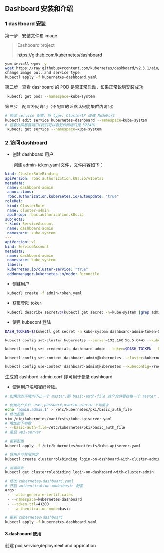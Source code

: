## **Dashboard 安装和介绍**

### **1 dashboard 安装** 

第一步：安装文件和 image

> Dashboard project
>
> https://github.com/kubernetes/dashboard

```sh
yum install wget -y
wget https://raw.githubusercontent.com/kubernetes/dashboard/v2.3.1/aio/deploy/recommended.yaml
change image pull and service type
kubectl apply -f kubernetes-dashboard.yaml
```

第二步：查看 dashboard 的 POD 是否正常启动，如果正常说明安装成功

```sh
 kubectl get pods --namespace=kube-system
```

第三步：配置外网访问（不配置的话默认只能集群内访问）

```sh
# 修改 service 配置，将 type: ClusterIP 改成 NodePort 
kubectl edit service kubernetes-dashboard --namespace=kube-system
# 查看外网暴露端口(我们可以看到外网端口是 32240)
 kubectl get service --namespace=kube-system
```

### **2.访问 dashboard** 

- 创建 dashboard 用户

  ​	创建 admin-token.yaml 文件，文件内容如下：

```yaml
kind: ClusterRoleBinding
apiVersion: rbac.authorization.k8s.io/v1beta1
metadata:
 name: dashboard-admin
 annotations:
 rbac.authorization.kubernetes.io/autoupdate: "true"
roleRef:
 kind: ClusterRole
 name: cluster-admin
 apiGroup: rbac.authorization.k8s.io
subjects:
- kind: ServiceAccount
 name: dashboard-admin
 namespace: kube-system
--- 
apiVersion: v1
kind: ServiceAccount
metadata:
 name: dashboard-admin
 namespace: kube-system
 labels:
 kubernetes.io/cluster-service: "true"
 addonmanager.kubernetes.io/mode: Reconcile
```

- 创建用户

```sh
 kubectl create -f admin-token.yaml
```

- 获取登陆 token

```sh
 kubectl describe secret/$(kubectl get secret -n=kube-system |grep admin|awk '{print $1}') -n=kube-system
```

- 使用 kubeconf 登陆

```sh
DASH_TOCKEN=$(kubectl get secret -n kube-system dashboard-admin-token-5kzp5 -o jsonpath={.data.token}|base64 -d)

kubectl config set-cluster kubernetes --server=192.168.56.5:6443 --kubeconfig=/root/dashbord-admin.conf

kubectl config set-credentials dashboard-admin --token=$DASH_TOCKEN --kubeconfig=/root/dashbord-admin.conf

kubectl config set-context dashboard-admin@kubernetes --cluster=kubernetes --user=dashboard-admin --kubeconfig=/root/dashbord-admin.conf

kubectl config use-context dashboard-admin@kubernetes --kubeconfig=/root/dashbord-admin.conf\
```

生成的 dashbord-admin.conf 即可用于登录 dashboard

- 使用用户名和密码登陆。

```sh
# 如果你的环境内不止一个 master,那 basic-auth-file 这个文件要在每一个 master 上生成,并 保证路径及内容和其他 master 一致！并且每个 master 都要修改 kube-apiserver.yaml 文件！

# 创建用户文件 user,password,userID userID 不可重复
echo 'admin,admin,1' > /etc/kubernetes/pki/basic_auth_file
# 修改配置
vim /etc/kubernetes/manifests/kube-apiserver.yaml
# 增加如下参数
- --basic-auth-file=/etc/kubernetes/pki/basic_auth_file
# 重启 api-server

# 更新配置
kubectl apply -f /etc/kubernetes/manifests/kube-apiserver.yaml

# 将用户与权限绑定
kubectl create clusterrolebinding login-on-dashboard-with-cluster-admin --clusterrole=cluster-admin --user=admin

# 查看绑定
kubectl get clusterrolebinding login-on-dashboard-with-cluster-admin

# 修改 kubernetes-dashboard.yaml
# 开启 authentication-mode=basic 配置
args:
 - --auto-generate-certificates
 - --namespace=kubernetes-dashboard
 - --token-ttl=43200
 - --authentication-mode=basic
 
# 更新 kubernetes-dashboard
kubectl apply -f kubernetes-dashboard.yaml
```

#### **3.dashboard 使用** 

创建 pod,service,deployment and application



  

​		



